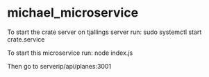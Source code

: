 # michael_microservice


To start the crate server on tjallings server run:
sudo systemctl start crate.service

To start this microservice run:
node index.js

Then go to serverip/api/planes:3001
